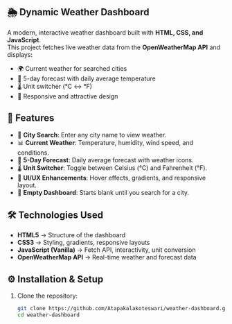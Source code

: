 ## 🌦 Dynamic Weather Dashboard

A modern, interactive weather dashboard built with **HTML, CSS, and JavaScript**.  
This project fetches live weather data from the **OpenWeatherMap API** and displays:

- 🌍 Current weather for searched cities  
- 📅 5-day forecast with daily average temperature  
- 🌡 Unit switcher (°C ↔ °F)  
- 📱 Responsive and attractive design  

## 🚀 Features

- 🔎 **City Search**: Enter any city name to view weather.  
- 📊 **Current Weather**: Temperature, humidity, wind speed, and conditions.  
- 📅 **5-Day Forecast**: Daily average forecast with weather icons.  
- 🌡 **Unit Switcher**: Toggle between Celsius (°C) and Fahrenheit (°F).  
- 🎨 **UI/UX Enhancements**: Hover effects, gradients, and responsive layout.  
- 🛑 **Empty Dashboard**: Starts blank until you search for a city.  

## 🛠️ Technologies Used

- **HTML5** → Structure of the dashboard  
- **CSS3** → Styling, gradients, responsive layouts  
- **JavaScript (Vanilla)** → Fetch API, interactivity, unit conversion  
- **OpenWeatherMap API** → Real-time weather and forecast data  

## ⚙️ Installation & Setup

1. Clone the repository:
   ```bash
   git clone https://github.com/Atapakalakoteswari/weather-dashboard.git
   cd weather-dashboard
